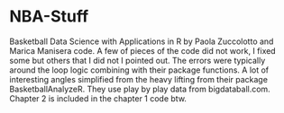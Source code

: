 # NBA-Stuff
Basketball Data Science with Applications in R by Paola Zuccolotto and Marica Manisera code. A few of pieces of the code did not work, I fixed some but others that I did not I pointed out. The errors were typically around the loop logic combining with their package functions. A lot of interesting angles simplified from the heavy lifting from their package BasketballAnalyzeR. They use play by play data from bigdataball.com. Chapter 2 is included in the chapter 1 code btw. 
